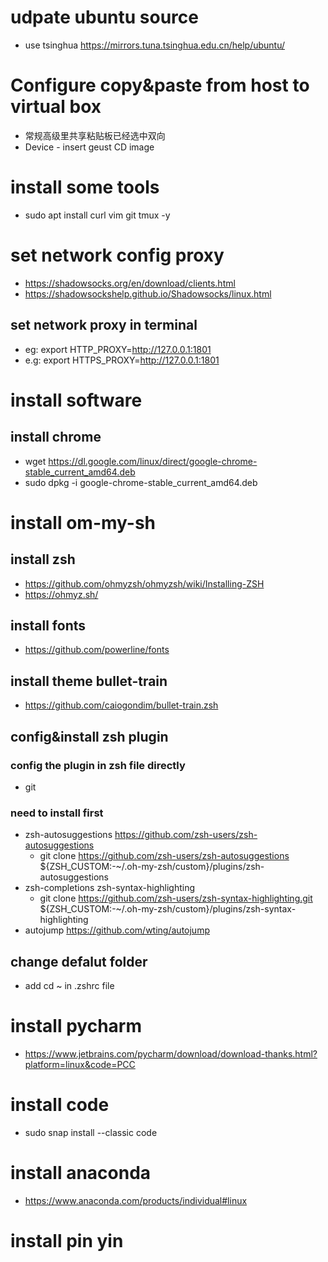 # udpate ubuntu source
- use tsinghua https://mirrors.tuna.tsinghua.edu.cn/help/ubuntu/
# Configure copy&paste from host to virtual box
- 常规高级里共享粘贴板已经选中双向
- Device - insert geust CD image 

# install some tools
- sudo apt install curl vim git tmux -y

# set network config proxy
- https://shadowsocks.org/en/download/clients.html
- https://shadowsockshelp.github.io/Shadowsocks/linux.html

## set network proxy in terminal
- eg: export HTTP_PROXY=http://127.0.0.1:1801
- e.g: export HTTPS_PROXY=http://127.0.0.1:1801
 
# install software 
## install chrome
- wget https://dl.google.com/linux/direct/google-chrome-stable_current_amd64.deb
- sudo dpkg -i google-chrome-stable_current_amd64.deb

# install om-my-sh

## install zsh
- https://github.com/ohmyzsh/ohmyzsh/wiki/Installing-ZSH
- https://ohmyz.sh/
## install fonts
- https://github.com/powerline/fonts
## install theme bullet-train
- https://github.com/caiogondim/bullet-train.zsh

## config&install zsh plugin
### config the plugin in zsh file directly
- git 
### need to install first
- zsh-autosuggestions https://github.com/zsh-users/zsh-autosuggestions
    - git clone https://github.com/zsh-users/zsh-autosuggestions ${ZSH_CUSTOM:-~/.oh-my-zsh/custom}/plugins/zsh-autosuggestions
- zsh-completions zsh-syntax-highlighting
    - git clone https://github.com/zsh-users/zsh-syntax-highlighting.git ${ZSH_CUSTOM:-~/.oh-my-zsh/custom}/plugins/zsh-syntax-highlighting
- autojump https://github.com/wting/autojump
## change defalut folder
- add cd ~ in .zshrc file

# install pycharm
- https://www.jetbrains.com/pycharm/download/download-thanks.html?platform=linux&code=PCC
# install code
- sudo snap install --classic code  
# install anaconda
- https://www.anaconda.com/products/individual#linux

# install pin yin
